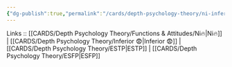 ```yaml
---
{"dg-publish":true,"permalink":"/cards/depth-psychology-theory/ni-inferior/","created":"2023-01-05T12:08:03.889+01:00","updated":"2023-04-10T21:29:40.672+02:00"}
---
```


Links :: [[CARDS/Depth Psychology Theory/Functions & Attitudes/Ni🔥\|Ni🔥]] | [[CARDS/Depth Psychology Theory/Inferior 😨\|Inferior 😨]] | [[CARDS/Depth Psychology Theory/ESTP\|ESTP]] | [[CARDS/Depth Psychology Theory/ESFP\|ESFP]]